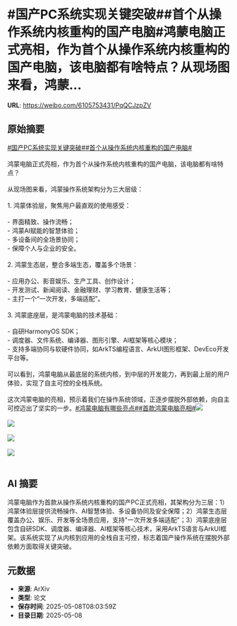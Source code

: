 # #国产PC系统实现关键突破##首个从操作系统内核重构的国产电脑#鸿蒙电脑正式亮相，作为首个从操作系统内核重构的国产电脑，该电脑都有啥特点？从现场图来看，鸿蒙...

**URL**: https://weibo.com/6105753431/PqQCJzpZV

## 原始摘要

<a href="https://m.weibo.cn/search?containerid=231522type%3D1%26t%3D10%26q%3D%23%E5%9B%BD%E4%BA%A7PC%E7%B3%BB%E7%BB%9F%E5%AE%9E%E7%8E%B0%E5%85%B3%E9%94%AE%E7%AA%81%E7%A0%B4%23&amp;extparam=%23%E5%9B%BD%E4%BA%A7PC%E7%B3%BB%E7%BB%9F%E5%AE%9E%E7%8E%B0%E5%85%B3%E9%94%AE%E7%AA%81%E7%A0%B4%23" data-hide=""><span class="surl-text">#国产PC系统实现关键突破#</span></a><a href="https://m.weibo.cn/search?containerid=231522type%3D1%26t%3D10%26q%3D%23%E9%A6%96%E4%B8%AA%E4%BB%8E%E6%93%8D%E4%BD%9C%E7%B3%BB%E7%BB%9F%E5%86%85%E6%A0%B8%E9%87%8D%E6%9E%84%E7%9A%84%E5%9B%BD%E4%BA%A7%E7%94%B5%E8%84%91%23&amp;extparam=%23%E9%A6%96%E4%B8%AA%E4%BB%8E%E6%93%8D%E4%BD%9C%E7%B3%BB%E7%BB%9F%E5%86%85%E6%A0%B8%E9%87%8D%E6%9E%84%E7%9A%84%E5%9B%BD%E4%BA%A7%E7%94%B5%E8%84%91%23" data-hide=""><span class="surl-text">#首个从操作系统内核重构的国产电脑#</span></a><br><br>鸿蒙电脑正式亮相，作为首个从操作系统内核重构的国产电脑，该电脑都有啥特点？<br><br>从现场图来看，鸿蒙操作系统架构分为三大层级：<br><br>1. 鸿蒙体验层，聚焦用户最直观的使用感受：<br><br>- 界面精致、操作流畅；<br>- 鸿蒙AI赋能的智慧体验；<br>- 多设备间的全场景协同；<br>- 保障个人与企业的安全。<br><br>2. 鸿蒙生态层，整合多端生态，覆盖多个场景：<br><br>- 应用办公、影音娱乐、生产工具、创作设计；<br>- 开发测试、新闻阅读、金融理财、学习教育、健康生活等；<br>- 主打一个“一次开发，多端适配”。<br><br>3. 鸿蒙底座层，是鸿蒙电脑的技术基础：<br><br>- 自研HarmonyOS SDK；<br>- 调度器、文件系统、编译器、图形引擎、AI框架等核心模块；<br>- 支持多端协同与软硬件协同，如ArkTS编程语言、ArkUI图形框架、DevEco开发平台等。<br><br>可以看到，鸿蒙电脑从最底层的系统内核，到中层的开发能力，再到最上层的用户体验，实现了自主可控的全栈系统。<br><br>这次鸿蒙电脑的亮相，预示着我们在操作系统领域，正逐步摆脱外部依赖，向自主可控迈出了坚实的一步。<a href="https://m.weibo.cn/search?containerid=231522type%3D1%26t%3D10%26q%3D%23%E9%B8%BF%E8%92%99%E7%94%B5%E8%84%91%E6%9C%89%E5%93%AA%E4%BA%9B%E4%BA%AE%E7%82%B9%23&amp;extparam=%23%E9%B8%BF%E8%92%99%E7%94%B5%E8%84%91%E6%9C%89%E5%93%AA%E4%BA%9B%E4%BA%AE%E7%82%B9%23" data-hide=""><span class="surl-text">#鸿蒙电脑有哪些亮点#</span></a><a href="https://m.weibo.cn/search?containerid=231522type%3D1%26t%3D10%26q%3D%23%E9%A6%96%E6%AC%BE%E9%B8%BF%E8%92%99%E7%94%B5%E8%84%91%E4%BA%AE%E7%9B%B8%23&amp;extparam=%23%E9%A6%96%E6%AC%BE%E9%B8%BF%E8%92%99%E7%94%B5%E8%84%91%E4%BA%AE%E7%9B%B8%23" data-hide=""><span class="surl-text">#首款鸿蒙电脑亮相#</span></a><img style="" src="https://tvax3.sinaimg.cn/large/006Fd7o3gy1i17wxq5k4cj30zk0bu771.jpg" referrerpolicy="no-referrer"><br><br><img style="" src="https://tvax3.sinaimg.cn/large/006Fd7o3gy1i17x09xx9rj310o0rijw2.jpg" referrerpolicy="no-referrer"><br><br><img style="" src="https://tvax2.sinaimg.cn/large/006Fd7o3gy1i17wxzql2ij30zk0qoawy.jpg" referrerpolicy="no-referrer"><br><br><img style="" src="https://tvax2.sinaimg.cn/large/006Fd7o3gy1i17wyma0d9j34eo3b0npm.jpg" referrerpolicy="no-referrer"><br><br>

## AI 摘要

鸿蒙电脑作为首款从操作系统内核重构的国产PC正式亮相，其架构分为三层：1）鸿蒙体验层提供流畅操作、AI智慧体验、多设备协同及安全保障；2）鸿蒙生态层覆盖办公、娱乐、开发等全场景应用，支持"一次开发多端适配"；3）鸿蒙底座层包含自研SDK、调度器、编译器、AI框架等核心技术，采用ArkTS语言与ArkUI框架。该系统实现了从内核到应用的全栈自主可控，标志着国产操作系统在摆脱外部依赖方面取得关键突破。

## 元数据

- **来源**: ArXiv
- **类型**: 论文
- **保存时间**: 2025-05-08T08:03:59Z
- **目录日期**: 2025-05-08
